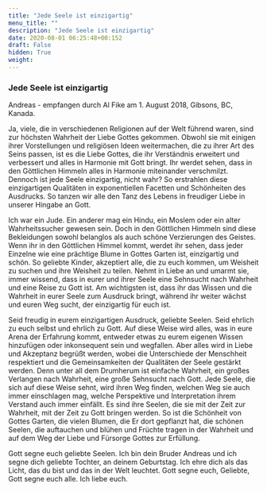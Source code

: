 ```yaml
---
title: "Jede Seele ist einzigartig"
menu_title: ""
description: "Jede Seele ist einzigartig"
date: 2020-08-01 06:25:48+00:152
draft: False
hidden: True
weight:
---
```

### Jede Seele ist einzigartig

Andreas - empfangen durch Al Fike am 1. August 2018, Gibsons, BC, Kanada.

Ja, viele, die in verschiedenen Religionen auf der Welt führend waren, sind zur höchsten Wahrheit der Liebe Gottes gekommen. Obwohl sie mit einigen ihrer Vorstellungen und religiösen Ideen weitermachen, die zu ihrer Art des Seins passen, ist es die Liebe Gottes, die ihr Verständnis erweitert und verbessert und alles in Harmonie mit Gott bringt. Ihr werdet sehen, dass in den Göttlichen Himmeln alles in Harmonie miteinander verschmilzt. Dennoch ist jede Seele einzigartig, nicht wahr? So erstrahlen diese einzigartigen Qualitäten in exponentiellen Facetten und Schönheiten des Ausdrucks. So tanzen wir alle den Tanz des Lebens in freudiger Liebe in unserer Hingabe an Gott.

Ich war ein Jude. Ein anderer mag ein Hindu, ein Moslem oder ein alter Wahrheitssucher gewesen sein. Doch in den Göttlichen Himmeln sind diese Bekleidungen sowohl belanglos als auch schöne Verzierungen des Geistes. Wenn ihr in den Göttlichen Himmel kommt, werdet ihr sehen, dass jeder Einzelne wie eine prächtige Blume in Gottes Garten ist, einzigartig und schön. So geliebte Kinder, akzeptiert alle, die zu euch kommen, um Weisheit zu suchen und ihre Weisheit zu teilen. Nehmt in Liebe an und umarmt sie, immer wissend, dass in eurer und ihrer Seele eine Sehnsucht nach Wahrheit und eine Reise zu Gott ist. Am wichtigsten ist, dass ihr das Wissen und die Wahrheit in eurer Seele zum Ausdruck bringt, während ihr weiter wächst und euren Weg sucht, der einzigartig für euch ist.

Seid freudig in eurem einzigartigen Ausdruck, geliebte Seelen. Seid ehrlich zu euch selbst und ehrlich zu Gott. Auf diese Weise wird alles, was in eure Arena der Erfahrung kommt, entweder etwas zu eurem eigenen Wissen hinzufügen oder inkonsequent sein und wegfallen. Aber alles wird in Liebe und Akzeptanz begrüßt werden, wobei die Unterschiede der Menschheit respektiert und die Gemeinsamkeiten der Qualitäten der Seele gestärkt werden. Denn unter all dem Drumherum ist einfache Wahrheit, ein großes Verlangen nach Wahrheit, eine große Sehnsucht nach Gott. Jede Seele, die sich auf diese Weise sehnt, wird ihren Weg finden, welchen Weg sie auch immer einschlagen mag, welche Perspektive und Interpretation ihrem Verstand auch immer einfällt. Es sind ihre Seelen, die sie mit der Zeit zur Wahrheit, mit der Zeit zu Gott bringen werden. So ist die Schönheit von Gottes Garten, die vielen Blumen, die Er dort gepflanzt hat, die schönen Seelen, die auftauchen und blühen und Früchte tragen in der Wahrheit und auf dem Weg der Liebe und Fürsorge Gottes zur Erfüllung.

Gott segne euch geliebte Seelen. Ich bin dein Bruder Andreas und ich segne dich geliebte Tochter, an deinem Geburtstag. Ich ehre dich als das Licht, das du bist und das in der Welt leuchtet. Gott segne euch, Geliebte, Gott segne euch alle. Ich liebe euch.
